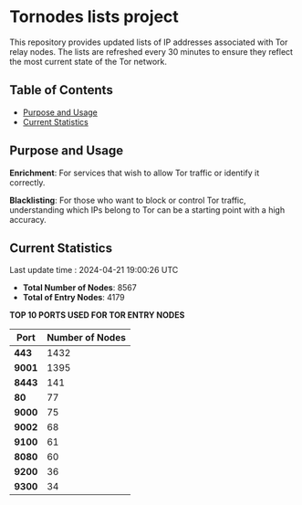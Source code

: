 # Tornodes lists project

This repository provides updated lists of IP addresses associated with Tor relay nodes. The lists are refreshed every 30 minutes to ensure they reflect the most current state of the Tor network.

## Table of Contents

- [Purpose and Usage](#purpose-and-usage)
- [Current Statistics](#current-statistics)


## Purpose and Usage

**Enrichment**: For services that wish to allow Tor traffic or identify it correctly.

**Blacklisting**: For those who want to block or control Tor traffic, understanding which IPs belong to Tor can be a starting point with a high accuracy.

## Current Statistics

Last update time : 2024-04-21 19:00:26 UTC

- **Total Number of Nodes**: 8567
- **Total of Entry Nodes**: 4179

**TOP 10 PORTS USED FOR TOR ENTRY NODES**

| **Port** | **Number of Nodes** |
|------|-----------------|
| **443**   | 1432  |
| **9001**   | 1395  |
| **8443**   | 141  |
| **80**   | 77  |
| **9000**   | 75  |
| **9002**   | 68  |
| **9100**   | 61  |
| **8080**   | 60  |
| **9200**   | 36  |
| **9300**   | 34  |

